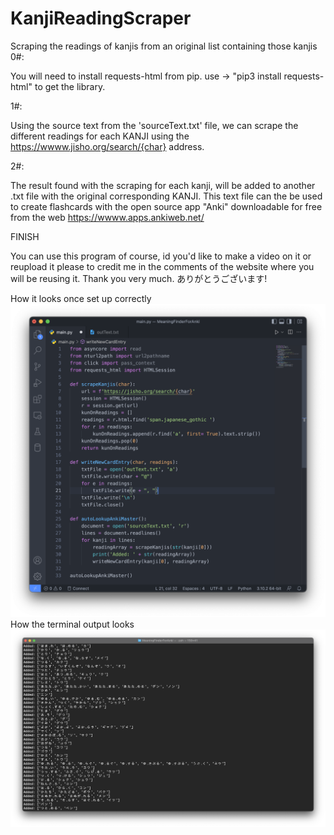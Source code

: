 # KanjiReadingScraper
Scraping the readings of kanjis from an original list containing those kanjis
0#:

You will need to install requests-html from pip. use -> "pip3 install requests-html" to get the library.

1#:

Using the source text from the 'sourceText.txt' file, we can scrape the different readings for each KANJI using
the https://wwww.jisho.org/search/{char} address.

2#:

The result found with the scraping for each kanji, will be added to another .txt file with the original corresponding KANJI. This text file can the be used
to create flashcards with the open source app "Anki" downloadable for free from the web https://wwww.apps.ankiweb.net/

FINISH

You can use this program of course, id you'd like to make a video on it or reupload it please to credit me in the comments of the website where you will
be reusing it. Thank you very much. ありがとうございます!



How it looks once set up correctly
![Code sniplet in editor example](codeInEditor.png?raw=true)
How the terminal output looks
![Terminal view once run](resultInTerminal.png?raw=true)
